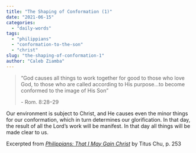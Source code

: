 ```yaml
---
title: "The Shaping of Conformation (1)"
date: "2021-06-15"
categories: 
  - "daily-words"
tags: 
  - "philippians"
  - "conformation-to-the-son"
  - "christ"
slug: "the-shaping-of-conformation-1"
author: "Caleb Ziamba"
---
```


> “God causes all things to work together for good to those who love God, to those who are called according to His purpose…to become conformed to the image of His Son”
> 
> \- Rom. 8:28–29

Our environment is subject to Christ, and He causes even the minor things for our conformation, which in turn determines our glorification. In that day, the result of all the Lord’s work will be manifest. In that day all things will be made clear to us.

Excerpted from _[Philippians: That I May Gain Christ](https://www.asweetsavor.org/book-philippians/)_ by Titus Chu, p. 253
